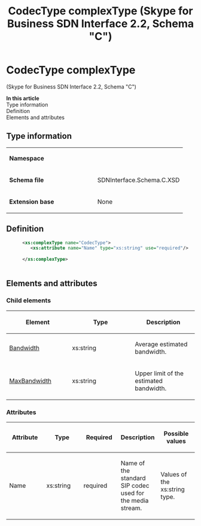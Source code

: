 ﻿---
title: CodecType complexType (Skype for Business SDN Interface 2.2, Schema "C")
TOCTitle: CodecType complexType
ms:assetid: 061b11a5-2930-6d09-31b0-1a9ed79757d4
ms:mtpsurl: https://msdn.microsoft.com/en-us/library/Mt429350(v=office.16)
ms:contentKeyID: 68250792
ms.date: 08/24/2015
mtps_version: v=office.16
dev_langs:
- xml
---

# CodecType complexType 

(Skype for Business SDN Interface 2.2, Schema \"C\")

**In this article**  
Type information  
Definition  
Elements and attributes  

## Type information

<table>
<colgroup>
<col style="width: 50%" />
<col style="width: 50%" />
</colgroup>
<tbody>
<tr class="odd">
<td><p><strong>Namespace</strong></p></td>
<td><p></p></td>
</tr>
<tr class="even">
<td><p><strong>Schema file</strong></p></td>
<td><p>SDNInterface.Schema.C.XSD</p></td>
</tr>
<tr class="odd">
<td><p><strong>Extension base</strong></p></td>
<td><p>None</p></td>
</tr>
</tbody>
</table>


## Definition

``` xml
      <xs:complexType name="CodecType">
         <xs:attribute name="Name" type="xs:string" use="required"/>
  
      </xs:complexType>
      
```

## Elements and attributes

### Child elements

<table>
<colgroup>
<col style="width: 33%" />
<col style="width: 33%" />
<col style="width: 33%" />
</colgroup>
<thead>
<tr class="header">
<th><p>Element</p></th>
<th><p>Type</p></th>
<th><p>Description</p></th>
</tr>
</thead>
<tbody>
<tr class="odd">
<td><p><a href="bandwidth-element-codectype-complextype-skype-for-business-sdn-interface-2-2-schema-c.md">Bandwidth</a></p></td>
<td><p>xs:string</p></td>
<td><p>Average estimated bandwidth.</p></td>
</tr>
<tr class="even">
<td><p><a href="maxbandwidth-element-codectype-complextype-skype-for-business-sdn-interface-2-2-schema-c.md">MaxBandwidth</a></p></td>
<td><p>xs:string</p></td>
<td><p>Upper limit of the estimated bandwidth.</p></td>
</tr>
</tbody>
</table>


### Attributes

<table>
<colgroup>
<col style="width: 20%" />
<col style="width: 20%" />
<col style="width: 20%" />
<col style="width: 20%" />
<col style="width: 20%" />
</colgroup>
<thead>
<tr class="header">
<th><p>Attribute</p></th>
<th><p>Type</p></th>
<th><p>Required</p></th>
<th><p>Description</p></th>
<th><p>Possible values</p></th>
</tr>
</thead>
<tbody>
<tr class="odd">
<td><p>Name</p></td>
<td><p>xs:string</p></td>
<td><p>required</p></td>
<td><p>Name of the standard SIP codec used for the media stream.</p></td>
<td><p>Values of the xs:string type.</p></td>
</tr>
</tbody>
</table>

